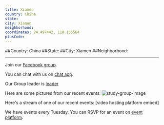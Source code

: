 ```yaml
---
title: Xiamen
country: China
state: 
city: Xiamen
neighborhood: 
coordinates: 24.497442, 118.135564
plusCode:
---
```


##Country: China
##State: 
##City: Xiamen
##Neighborhood: 
*****
Join our [Facebook group](https://www.facebook.com/groups/free.code.camp.xiamen).

You can chat with us on [chat app]().

Our Group leader is [leader]()

Here are some pictures from our recent events:
![study-group-image]()

Here's a stream of one of our recent events:
[video hosting platform embed]

We have events every Tuesday. You can RSVP for an event on [event platform]().
